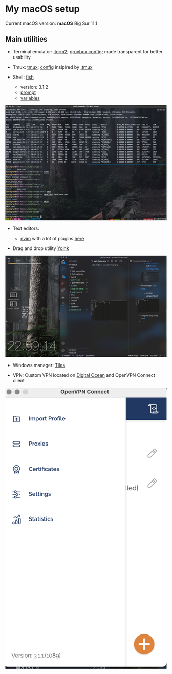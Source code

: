 # My macOS setup

Current macOS version: **macOS** Big Sur 11.1

## Main utilities

- Terminal emulator: [iterm2](https://iterm2.com/); [gruvbox config](https://github.com/maxim092001/my-setup/blob/master/iterm2/gruvbox_dark.itermcolors); made transparent for better usability.

- Tmux: [tmux](https://github.com/tmux/tmux/wiki); [config](https://github.com/maxim092001/my-setup/blob/master/tmux/tmux.conf) insipired by [.tmux](https://github.com/gpakosz/.tmux)

- Shell: [fish](https://fishshell.com/)
    - version: 3.1.2
    - [prompt](fish/fish_prompt.fish)
    - [variables](fish/fish_variables)

![Terminal and tmux](iterm2/iterm2.png)

- Text editors: 
    - [nvim](https://neovim.io/) with a lot of plugins [here](https://github.com/maxim092001/my-setup/tree/master/nvim)

- Drag and drop utility [Yoink](https://eternalstorms.at/yoink/mac/)

![Yoink](yoink/yoink.png)

- Windows manager: [Tiles](https://freemacsoft.net/tiles/)
  
- VPN: Custom VPN located on [Digital Ocean](https://cloud.digitalocean.com/) and OpenVPN Connect client

![VPN](vpn/vpn.png)
